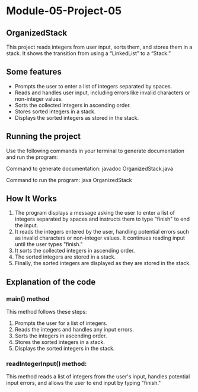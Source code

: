 # Module-05-Project-05

## OrganizedStack

This project reads integers from user input, sorts them, and stores them in a stack. It shows the transition from using a “LinkedList” to a “Stack.”

## Some features

- Prompts the user to enter a list of integers separated by spaces.
- Reads and handles user input, including errors like invalid characters or non-integer values.
- Sorts the collected integers in ascending order.
- Stores sorted integers in a stack.
- Displays the sorted integers as stored in the stack.

## Running the project

Use the following commands in your terminal to generate documentation and run the program:

Command to generate documentation:
javadoc OrganizedStack.java

Command to run the program:
java OrganizedStack

## How It Works

1. The program displays a message asking the user to enter a list of integers separated by spaces and instructs them to type "finish" to end the input.
2. It reads the integers entered by the user, handling potential errors such as invalid characters or non-integer values. It continues reading input until the user types "finish."
3. It sorts the collected integers in ascending order.
4. The sorted integers are stored in a stack.
5. Finally, the sorted integers are displayed as they are stored in the stack.

## Explanation of the code

### main() method

This method follows these steps:

1. Prompts the user for a list of integers.
2. Reads the integers and handles any input errors.
3. Sorts the integers in ascending order.
4. Stores the sorted integers in a stack.
5. Displays the sorted integers in the stack.

### readIntegerInput() method:

This method reads a list of integers from the user's input, handles potential input errors, and allows the user to end input by typing "finish."